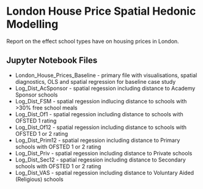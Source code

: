 # London House Price Spatial Hedonic Modelling
Report on the effect school types have on housing prices in London.


## Jupyter Notebook Files
- London_House_Prices_Baseline - primary file with visualisations, spatial diagnostics, OLS and spatial regression for baseline case study
- Log_Dist_AcSponsor - spatial regession including distance to Academy Sponsor schools
- Log_Dist_FSM - spatial regession indlucing distance to schools with >30% free school meals
- Log_Dist_Of1 - spatial regession including distance to schools with OFSTED 1 rating
- Log_Dist_Of12 - spatial regession including distance to schools with OFSTED 1 or 2 rating
- Log_Dist_Prim12 - spatial regession including distance to Primary schools with OFSTED 1 or 2 rating
- Log_Dist_Priv - spatial regession including distance to Private schools
- Log_Dist_Sec12 - spatial regession including distance to Secondary schools with OFSTED 1 or 2 rating
- Log_Dist_VAS - spatial regession including distance to Voluntary Aided (Religious) schools
